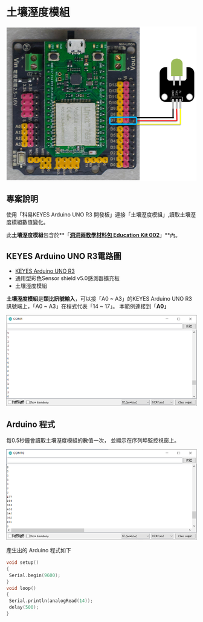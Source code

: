 # 土壤溼度模組

![](../../.gitbook/assets/0%20%2836%29.png)

## 專案說明

使用「科易KEYES Arduino UNO R3 開發板」連接「土壤溼度模組」,讀取土壤溼度模組數值變化。

此**土壤溼度模組**包含於**「**[洞洞兩教學材料包 Education Kit 002](https://www.robotkingdom.com.tw/product/rk-education-kit-002/)**」**內。

## KEYES Arduino UNO R3電路圖

* [KEYES Arduino UNO R3](https://www.robotkingdom.com.tw/product/keyes-uno-r3/)
* 通用型彩色Sensor shield v5.0感測器擴充板
* 土壤溼度模組

**土壤溼度模組**是**類比訊號輸入**，可以接「A0 ~ A3」的KEYES Arduino UNO R3訊號端上，「A0 ~ A3」在程式代表「14 ~ 17」。 本範例連接到「**A0」**

![](../../.gitbook/assets/1%20%281%29.png)

## Arduino 程式

每0.5秒鐘會讀取土壤溼度模組的數值一次， 並顯示在序列埠監控視窗上。

![](../../.gitbook/assets/2%20%2813%29.png)

產生出的 Arduino 程式如下

```c
void setup()
{
 Serial.begin(9600);
}
void loop()
{
 Serial.println(analogRead(14));
 delay(500);
}
```


